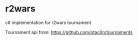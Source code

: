 # r2wars

c# implementation for r2wars tournament

Tournament api from: https://github.com/otac0n/tournaments
